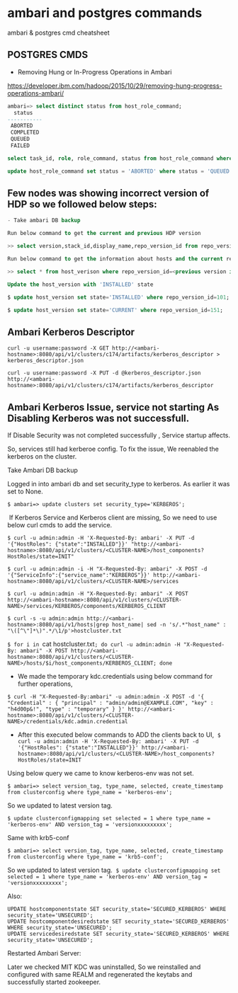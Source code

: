 # ambari and postgres commands
ambari &amp; postgres cmd cheatsheet

## POSTGRES CMDS

* Removing Hung or In-Progress Operations in Ambari

https://developer.ibm.com/hadoop/2015/10/29/removing-hung-progress-operations-ambari/

```sql
ambari=> select distinct status from host_role_command;
  status   
-----------
 ABORTED
 COMPLETED
 QUEUED
 FAILED
```

```sql
select task_id, role, role_command, status from host_role_command where status = 'QUEUED';
```

```sql
update host_role_command set status = 'ABORTED' where status = 'QUEUED';
```

## Few nodes was showing incorrect version of HDP so we followed below steps: 

```sql
- Take ambari DB backup 

Run below command to get the current and previous HDP version 

>> select version,stack_id,display_name,repo_version_id from repo_version; 

Run below command to get the information about hosts and the current repo info for hosts 

>> select * from host_verison where repo_version_id=<previous version id>; 

Update the host_version with 'INSTALLED' state 

$ update host_version set state='INSTALLED' where repo_version_id=101;

$ update host_version set state='CURRENT' where repo_version_id=151; 
```

## Ambari Kerberos Descriptor

`curl -u username:password -X GET http://<ambari-hostname>:8080/api/v1/clusters/c174/artifacts/kerberos_descriptor > kerberos_descriptor.json`

`curl -u username:password -X PUT -d @kerberos_descriptor.json http://<ambari-hostname>:8080/api/v1/clusters/c174/artifacts/kerberos_descriptor`

## Ambari Kerberos Issue, service not starting As Disabling Kerberos was not successfull.


If Disable Security was not completed successfully , Service startup affects.

So, services still had kerberoe config. To fix the issue, We reenabled the kerberos on the cluster.

Take Ambari DB backup

Logged in into ambari db and set security_type to kerberos. As earlier it was set to None. 

`$ ambari=> update clusters set security_type='KERBEROS';`

​ If Kerberos Service and Kerberos client are missing, So we need to use below curl cmds to add the service.


`$ curl -u admin:admin -H 'X-Requested-By: ambari' -X PUT -d '{"HostRoles": {"state":"INSTALLED"}}' "http://<ambari-hostname>:8080/api/v1/clusters/<CLUSTER-NAME>/host_components?HostRoles/state=INIT"`

`$ curl -u admin:admin -i -H "X-Requested-By: ambari" -X POST -d '{"ServiceInfo":{"service_name":"KERBEROS"}}' http://<ambari-hostname>:8080/api/v1/clusters/<CLUSTER-NAME>/services`

`$ curl -u admin:admin -H "X-Requested-By: ambari" -X POST http://<ambari-hostname>:8080/api/v1/clusters/<CLUSTER-NAME>/services/KERBEROS/components/KERBEROS_CLIENT`

`$ curl -s -u admin:admin http://<ambari-hostname>:8080/api/v1/hosts|grep host_name| sed -n 's/.*"host_name" : "\([^\"]*\)".*/\1/p'>hostcluster.txt`

`$ for i in `cat hostcluster.txt`; do curl -u admin:admin -H "X-Requested-By: ambari" -X POST http://<ambari-hostname>:8080/api/v1/clusters/<CLUSTER-NAME>/hosts/$i/host_components/KERBEROS_CLIENT; done `

- We made the temporary kdc.credentials using below command for further operations,

`$ curl -H "X-Requested-By:ambari" -u admin:admin -X POST -d '{ "Credential" : { "principal" : "admin/admin@EXAMPLE.COM", "key" : "h4d00p&!", "type" : "temporary" } }' http://<ambari-hostname>:8080/api/v1/clusters/<CLUSTER-NAME>/credentials/kdc.admin.credential `

- After this executed below commands to ADD the clients back to UI, 
`$ curl -u admin:admin -H 'X-Requested-By: ambari' -X PUT -d '{"HostRoles": {"state":"INSTALLED"}}' http://<ambari-hostname>:8080/api/v1/clusters/<CLUSTER-NAME>/host_components?HostRoles/state=INIT `


Using below query we came to know kerberos-env was not set. 

`$ ambari=> select version_tag, type_name, selected, create_timestamp from clusterconfig where type_name = 'kerberos-env'; `

So we updated to latest version tag. 

`$ update clusterconfigmapping set selected = 1 where type_name = 'kerberos-env' AND version_tag = 'versionxxxxxxxxx';`

Same with krb5-conf 

`$ ambari=> select version_tag, type_name, selected, create_timestamp from clusterconfig where type_name = 'krb5-conf'; `

So we updated to latest version tag. 
`$ update clusterconfigmapping set selected = 1 where type_name = 'kerberos-env' AND version_tag = 'versionxxxxxxxxx'; `

Also: 
```ambari=>
UPDATE hostcomponentstate SET security_state='SECURED_KERBEROS' WHERE security_state='UNSECURED';
UPDATE hostcomponentdesiredstate SET security_state='SECURED_KERBEROS' WHERE security_state='UNSECURED';
UPDATE servicedesiredstate SET security_state='SECURED_KERBEROS' WHERE security_state='UNSECURED';
```

Restarted Ambari Server:

Later we checked MIT KDC was uninstalled, So we reinstalled and configured with same REALM and regenerated the keytabs and successfully started zookeeper.
